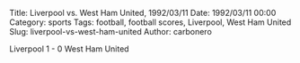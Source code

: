 Title: Liverpool vs. West Ham United, 1992/03/11
Date: 1992/03/11 00:00
Category: sports
Tags: football, football scores, Liverpool, West Ham United
Slug: liverpool-vs-west-ham-united
Author: carbonero


Liverpool 1 - 0 West Ham United
